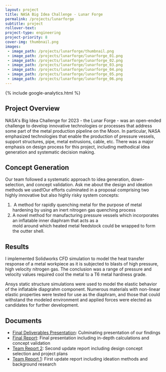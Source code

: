 ```yaml
---
layout: project
title: NASA Big Idea Challenge - Lunar Forge
permalink: /projects/lunarforge
subtitle: project
rollover-text:
project-type: engineering
project-priority: 8
cover-img: thumbnail.png
images:
 - image_path: /projects/lunarforge/thumbnail.png
 - image_path: /projects/lunarforge/lunarforge_01.png
 - image_path: /projects/lunarforge/lunarforge_02.png
 - image_path: /projects/lunarforge/lunarforge_03.png
 - image_path: /projects/lunarforge/lunarforge_04.png
 - image_path: /projects/lunarforge/lunarforge_05.png
 - image_path: /projects/lunarforge/lunarforge_06.png
---
```

{% include google-analytics.html %}
## Project Overview

NASA's Big Idea Challenge for 2023 - the Lunar Forge - was an open-ended challenge to develop innovative technologies or processes that address some part of the metal production pipeline on the Moon. In particular, NASA emphasized technologies that enable the production of pressure vessels, support structures, pipe, metal extrusions, cable, etc. There was a major emphasis on design process for this project, including methodical idea generation and systematic decision making. 

## Concept Generation

Our team followed a systematic approach to idea generation, down-selection, and concept validation. Ask me about the design and ideation methods we used!‍Our efforts culminated in a proposal comprising two highly innovative but also highly risky system concepts:                 
1.  A method for rapidly quenching metal for the purpose of metal hardening by using an inert nitrogen gas quenching process 
2.  A novel method for manufacturing pressure vessels which incorporates an inflatable inner diaphram that acts as a mold around which heated metal feedstock could be wrapped to form the outter shell.

## Results

I implemented Solidworks CFD simulation to model the heat transfer response of a metal workpiece as it is subjected to blasts of high pressure, high velocity nitrogen gas. The conclusion was a range of pressure and velocity values required cool the metal to a T6 metal hardness grade.

Ansys static structure simulations were used to model the elastic behavior of the inflatable diapgrahm component. Numerous materials with non-linear elastic properties were tested for use as the diaphram, and those that could withstand the modeled environment and applied forces were elected as candidates for further development. 

## Documents


* [Final Deliverables Presentation](https://youtu.be/nl4ozNvyHK0): Culminating presentation of our findings
* [Final Report](/projects/lunarforge/LunarForge_FinalReport.pdf): Final presentation including in-depth calculations and concept validation
* [Team Report 2](/projects/lunarforge/LunarForge_Report2.pdf): Second update report including design concept selection and project plans
* [Team Report 1](/projects/lunarforge/Report1.pdf): First update report including ideation methods and background research